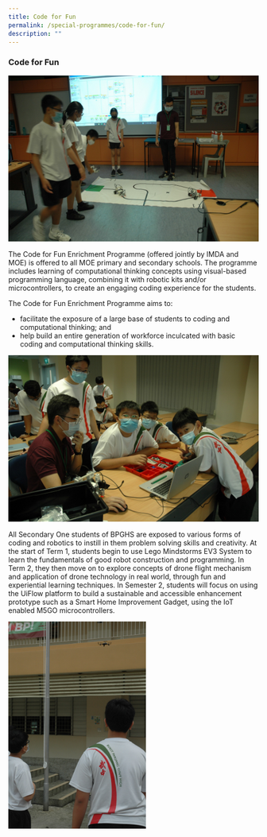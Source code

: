 ```yaml
---
title: Code for Fun
permalink: /special-programmes/code-for-fun/
description: ""
---
```

### Code for Fun

![](/images/CFF1.jpeg)

The Code for Fun Enrichment Programme (offered jointly by IMDA and MOE) is offered to all MOE primary and secondary schools. The programme includes learning of computational thinking concepts using visual-based programming language, combining it with robotic kits and/or microcontrollers, to create an engaging coding experience for the students.

The Code for Fun Enrichment Programme aims to:  

*   facilitate the exposure of a large base of students to coding and computational thinking; and
*   help build an entire generation of workforce inculcated with basic coding and computational thinking skills.

![](/images/CFF2.jpeg)

All Secondary One students of BPGHS are exposed to various forms of coding and robotics to instill in them problem solving skills and creativity. At the start of Term 1, students begin to use Lego Mindstorms EV3 System to learn the fundamentals of good robot construction and programming. In Term 2, they then move on to explore concepts of drone flight mechanism and application of drone technology in real world, through fun and experiential learning techniques. In Semester 2, students will focus on using the UiFlow platform to build a sustainable and accessible enhancement prototype such as a Smart Home Improvement Gadget, using the IoT enabled M5GO microcontrollers.


<img src="/images/CFF3.jpeg" 
     style="width:55%">